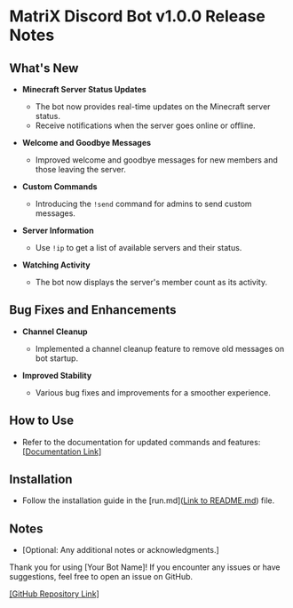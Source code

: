 # MatriX Discord Bot v1.0.0 Release Notes

## What's New

- **Minecraft Server Status Updates**
  - The bot now provides real-time updates on the Minecraft server status.
  - Receive notifications when the server goes online or offline.

- **Welcome and Goodbye Messages**
  - Improved welcome and goodbye messages for new members and those leaving the server.

- **Custom Commands**
  - Introducing the `!send` command for admins to send custom messages.

- **Server Information**
  - Use `!ip` to get a list of available servers and their status.

- **Watching Activity**
  - The bot now displays the server's member count as its activity.

## Bug Fixes and Enhancements

- **Channel Cleanup**
  - Implemented a channel cleanup feature to remove old messages on bot startup.

- **Improved Stability**
  - Various bug fixes and improvements for a smoother experience.

## How to Use

- Refer to the documentation for updated commands and features: <a href="https://github.com/Yasiya3264/My-Discord-Bot/blob/main/dependencies.md" target="_blank">[Documentation Link]</a>

## Installation

- Follow the installation guide in the [run.md](<a href="https://github.com/Yasiya3264/My-Discord-Bot/blob/main/run.md" target="_blank">Link to README.md</a>) file.

## Notes

- [Optional: Any additional notes or acknowledgments.]

Thank you for using [Your Bot Name]! If you encounter any issues or have suggestions, feel free to open an issue on GitHub.

<a href="https://github.com/Yasiya3264/My-Discord-Bot" target="_blank">[GitHub Repository Link]</a>
